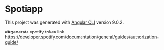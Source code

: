 # Spotiapp

This project was generated with [Angular CLI](https://github.com/angular/angular-cli) version 9.0.2.

##generate spotify token
link https://developer.spotify.com/documentation/general/guides/authorization-guide/
